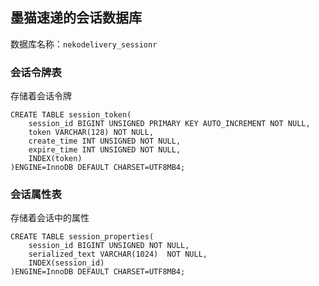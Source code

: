 ## 墨猫速递的会话数据库

数据库名称：`nekodelivery_sessionr`



### 会话令牌表

存储着会话令牌

```mysql
CREATE TABLE session_token(
    session_id BIGINT UNSIGNED PRIMARY KEY AUTO_INCREMENT NOT NULL,
    token VARCHAR(128) NOT NULL,
    create_time INT UNSIGNED NOT NULL,
    expire_time INT UNSIGNED NOT NULL,
    INDEX(token)
)ENGINE=InnoDB DEFAULT CHARSET=UTF8MB4;
```

### 会话属性表

存储着会话中的属性

```mysql
CREATE TABLE session_properties(
    session_id BIGINT UNSIGNED NOT NULL,
    serialized_text VARCHAR(1024)  NOT NULL,
    INDEX(session_id)
)ENGINE=InnoDB DEFAULT CHARSET=UTF8MB4;
```

